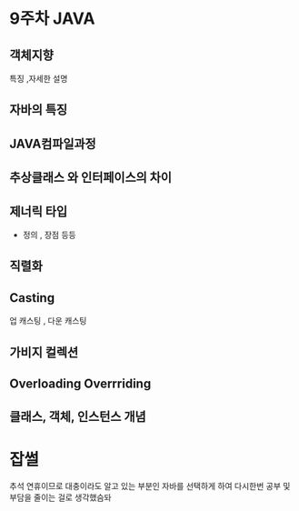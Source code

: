 # 9주차 JAVA

## 객체지향

특징 ,자세한 설명 

## 자바의 특징

## JAVA컴파일과정

## 추상클래스 와 인터페이스의 차이

## 제너릭 타입

- 정의 , 장점 등등

## 직렬화

## Casting

업 캐스팅 , 다운 캐스팅

## 가비지 컬렉션

## Overloading Overrriding

## 클래스, 객체, 인스턴스 개념



# 잡썰

추석 연휴이므로 대충이라도 알고 있는 부분인 자바를 선택하게 하여 다시한번 공부 및 부담을 줄이는 걸로 생각했슴돠